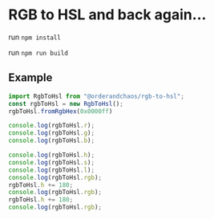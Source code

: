 # RGB to HSL and back again...

run `npm install`

run `npm run build`

## Example

```typescript
import RgbToHsl from "@orderandchaos/rgb-to-hsl";
const rgbToHsl = new RgbToHsl();
rgbToHsl.fromRgbHex(0x0000ff)

console.log(rgbToHsl.r);
console.log(rgbToHsl.g);
console.log(rgbToHsl.b);

console.log(rgbToHsl.h);
console.log(rgbToHsl.s);
console.log(rgbToHsl.l);
console.log(rgbToHsl.rgb);
rgbToHsl.h += 180;
console.log(rgbToHsl.rgb);
rgbToHsl.h += 180;
console.log(rgbToHsl.rgb);
```
